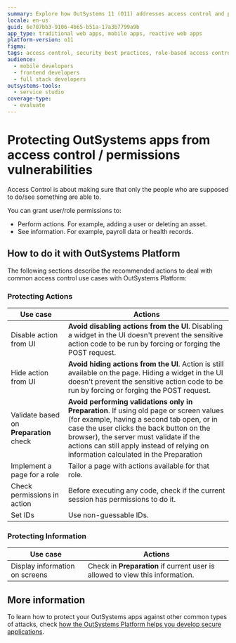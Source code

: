 ```yaml
---
summary: Explore how OutSystems 11 (O11) addresses access control and permissions vulnerabilities to secure applications.
locale: en-us
guid: 6e787bb3-9106-4b65-b51a-17a3b7799a9b
app_type: traditional web apps, mobile apps, reactive web apps
platform-version: o11
figma:
tags: access control, security best practices, role-based access control
audience:
  - mobile developers
  - frontend developers
  - full stack developers
outsystems-tools:
  - service studio
coverage-type:
  - evaluate
---
```


# Protecting OutSystems apps from access control / permissions vulnerabilities

Access Control is about making sure that only the people who are supposed to do/see something are able to.

You can grant user/role permissions to:

* Perform actions. For example, adding a user or deleting an asset.
* See information. For example, payroll data or health records.

## How to do it with OutSystems Platform

The following sections describe the recommended actions to deal with common access control use cases with OutSystems Platform:

### Protecting Actions

|Use case    |Actions    |
|------------|-----------|
|Disable action from UI |**Avoid disabling actions from the UI**. Disabling a widget in the UI doesn't prevent the sensitive action code to be run by forcing or forging the POST request. |
|Hide action from UI    |**Avoid hiding actions from the UI**. Action is still available on the page. Hiding a widget in the UI doesn't prevent the sensitive action code to be run by forcing or forging the POST request. |
|Validate based on **Preparation** check    |**Avoid performing validations only in Preparation**.  If using old page or screen values (for example, having a second tab open, or in case the user clicks the back button on the browser), the server must validate if the actions can still apply instead of relying on information calculated in the Preparation |
|Implement a page for a role    |Tailor a page with actions available for that role.    |
|Check permissions in action    |Before executing any code, check if the current session has permissions to do it. |
|Set IDs    |Use non-guessable IDs.  |

### Protecting Information

|Use case    |Actions    |
|------------|-----------|
|Display information on screens |Check in **Preparation** if current user is allowed to view this information.  |

## More information

To learn how to protect your OutSystems apps against other common types of attacks, check [how the OutSystems Platform helps you develop secure applications](intro.md).
